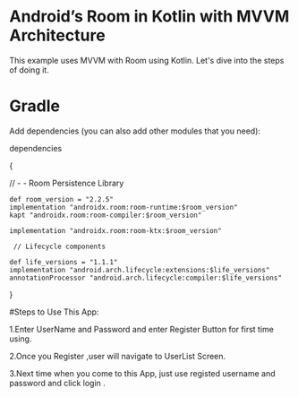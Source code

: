 # Android’s Room in Kotlin with MVVM Architecture 

This example uses MVVM with Room using Kotlin. Let's dive into the steps of doing it.

# Gradle
Add dependencies (you can also add other modules that you need):

dependencies

{
  
  // - - Room Persistence Library
  
    def room_version = "2.2.5"
    implementation "androidx.room:room-runtime:$room_version"
    kapt "androidx.room:room-compiler:$room_version"
 
    implementation "androidx.room:room-ktx:$room_version"
    
     // Lifecycle components
     
    def life_versions = "1.1.1"
    implementation "android.arch.lifecycle:extensions:$life_versions"
    annotationProcessor "android.arch.lifecycle:compiler:$life_versions"
   
   }
   
   
   #Steps to Use This App:
   
   1.Enter UserName and Password and enter Register Button for first time using.
   
   2.Once you Register ,user will navigate to UserList Screen.
   
   3.Next time when you come to this App, just use registed username and password and click login .
